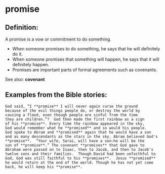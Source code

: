 promise
=======

Definition:
-----------

A promise is a vow or commitment to do something.

-   When someone promises to do something, he says that he will
    definitely do it.
-   When someone promises that something will happen, he says that it
    will definitely happen.
-   Promises are important parts of formal agreements such as covenants.

See also: **covenant**

Examples from the Bible stories:
--------------------------------

    God said, “I **promise** I will never again curse the ground
    because of the evil things people do, or destroy the world by
    causing a flood, even though people are sinful from the time
    they are children.”?  God then made the first rainbow as a sign
    of his **promise**. Every time the rainbow appeared in the sky,
    God would remember what he **promised** and so would his people.
    God spoke to Abram and **promised** again that he would have a son
    and as many descendants as the stars in the sky. Abram believed God's
    **promise**.  “Your wife, Sarai, will have a son—he will be the
    son of **promise**.” The covenant **promises** that God gave to
    Abraham were passed on to Isaac, then to Jacob, and then to Jacob's
    twelve sons and their families.  Though David had been unfaithful to
    God, God was still faithful to his **promises**.  Jesus **promised**
    he would return at the end of the world. Though he has not yet come
    back, he will keep his **promise**.
